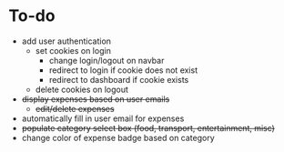 # To-do
- add user authentication
	- set cookies on login
		- change login/logout on navbar
		- redirect to login if cookie does not exist
		- redirect to dashboard if cookie exists
	- delete cookies on logout
- ~~display expenses based on user emails~~
	- ~~edit/delete expenses~~
- automatically fill in user email for expenses
- ~~populate category select box (food, transport, entertainment, misc)~~
- change color of expense badge based on category
